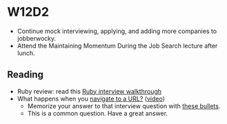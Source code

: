 # W12D2
* Continue mock interviewing, applying, and adding more companies to jobberwocky.
* Attend the Maintaining Momentum During the Job Search lecture after lunch.  

## Reading 
* Ruby review: read this [Ruby interview walkthrough][ruby-interview-walkthrough]
* What happens when you [navigate to a URL?][navigate-to-a-url] ([video][harvard-vid]) 
   * Memorize your answer to that interview question with [these bullets][browser-navigation]. 
   * This is a common question.  Have a great answer.  

[ruby-interview-walkthrough]: https://gist.github.com/ryansobol/5252653
[navigate-to-a-url]: http://igoro.com/archive/what-really-happens-when-you-navigate-to-a-url/
[browser-navigation]: ../interview-prep/browser-navigation.md
[harvard-vid]: https://www.youtube.com/watch?v=8KuO4r5CHjM


